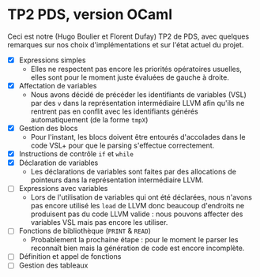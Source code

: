 # TP2 PDS, version OCaml

Ceci est notre (Hugo Boulier et Florent Dufay) TP2 de PDS, avec quelques remarques sur nos choix d'implémentations et sur l'état actuel du projet.

- [x] Expressions simples
    - Elles ne respectent pas encore les priorités opératoires usuelles, elles sont pour le moment juste évaluées de gauche à droite.
- [x] Affectation de variables
    - Nous avons décidé de précéder les identifiants de variables (VSL) par des `v` dans la représentation intermédiaire LLVM afin qu'ils ne rentrent pas en conflit avec les identifiants générés automatiquement (de la forme `tmpX`)
- [x] Gestion des blocs
    - Pour l'instant, les blocs doivent être entourés d'accolades dans le code VSL+ pour que le parsing s'effectue correctement.
- [x] Instructions de contrôle `if` et `while`
- [x] Déclaration de variables
    - Les déclarations de variables sont faites par des allocations de pointeurs dans la représentation intermédiaire LLVM.
- [ ] Expressions avec variables
    - Lors de l'utilisation de variables qui ont été déclarées, nous n'avons pas encore utilisé les `load` de LLVM donc beaucoup d'endroits ne produisent pas du code LLVM valide : nous pouvons affecter des variables VSL mais pas encore les utiliser.
- [ ] Fonctions de bibliothèque (`PRINT` & `READ`)
    - Probablement la prochaine étape : pour le moment le parser les reconnaît bien mais la génération de code est encore incomplète.
- [ ] Définition et appel de fonctions
- [ ] Gestion des tableaux
